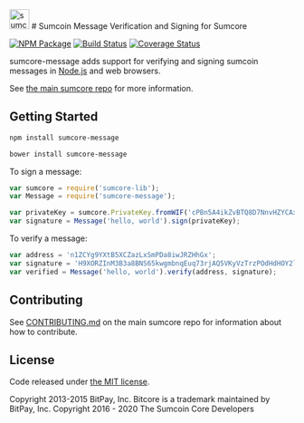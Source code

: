 <img src="http://bitcore.io/css/images/module-message.png" alt="sumcore message" height="35">
# Sumcoin Message Verification and Signing for Sumcore


[![NPM Package](https://img.shields.io/npm/v/sumcore-message.svg?style=flat-square)](https://www.npmjs.org/package/sumcore-message)
[![Build Status](https://img.shields.io/travis/sumcoinlabs/sumcore-message.svg?branch=master&style=flat-square)](https://travis-ci.org/sumcoinlabs/sumcore-message)
[![Coverage Status](https://img.shields.io/coveralls/sumcoinlabs/sumcore-message.svg?style=flat-square)](https://coveralls.io/r/sumcoinlabs/sumcore-message?branch=master)

sumcore-message adds support for verifying and signing sumcoin messages in [Node.js](http://nodejs.org/) and web browsers.

See [the main sumcore repo](https://github.com/sumcoinlabs/sumcore) for more information.

## Getting Started

```sh
npm install sumcore-message
```

```sh
bower install sumcore-message
```

To sign a message:

```javascript
var sumcore = require('sumcore-lib');
var Message = require('sumcore-message');

var privateKey = sumcore.PrivateKey.fromWIF('cPBn5A4ikZvBTQ8D7NnvHZYCAxzDZ5Z2TSGW2LkyPiLxqYaJPBW4');
var signature = Message('hello, world').sign(privateKey);
```

To verify a message:

```javascript
var address = 'n1ZCYg9YXtB5XCZazLxSmPDa8iwJRZHhGx';
var signature = 'H9XORZInM3B3a8BNS65kwgmbnqEuq73rjAQ5VKyVzTrzPOdHdHOY2lfoph5auvMgLSr7bh+nEQSG/f2kv9TnsbY=';
var verified = Message('hello, world').verify(address, signature);
```

## Contributing

See [CONTRIBUTING.md](https://github.com/sumcoinlabs/sumcore/blob/master/CONTRIBUTING.md) on the main sumcore repo for information about how to contribute.

## License

Code released under [the MIT license](https://github.com/sumcoinlabs/sumcore/blob/master/LICENSE).

Copyright 2013-2015 BitPay, Inc. Bitcore is a trademark maintained by BitPay, Inc.
Copyright 2016 - 2020 The Sumcoin Core Developers
